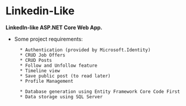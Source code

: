 # Linkedin-Like

**LinkedIn-like ASP.NET Core Web App.**

* Some project requirements:

		* Authentication (provided by Microsoft.Identity)  
		* CRUD Job Offers  
		* CRUD Posts  
		* Follow and Unfollow feature  
		* Timeline view
		* Save public post (to read later)  
		* Profile Management  
		
		* Database generation using Entity Framework Core Code First  
		* Data storage using SQL Server  
   
	
